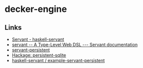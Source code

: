 # decker-engine

## Links

-   [Servant - haskell-servant](https://www.servant.dev)
-   [servant -- A Type-Level Web DSL --- Servant
    documentation](https://docs.servant.dev/en/stable/index.html)
-   [servant-persistent](https://www.parsonsmatt.org/2015/06/07/servant-persistent.html)
-   [Hackage:
    persistent-sqlite](https://hackage.haskell.org/package/persistent-sqlite)
-   [haskell-servant /
    example-servant-persistent](https://github.com/haskell-servant/example-servant-persistent)
